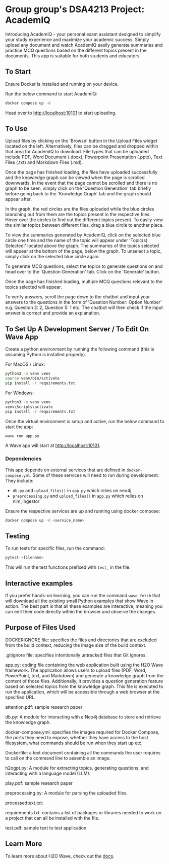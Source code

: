 # Group group's DSA4213 Project: AcademIQ 

Introducing AcademIQ - your personal exam assistant designed to simplify your study experience and maximize your academic success. Simply upload any document and watch AcademIQ easily generate summaries and practice MCQ questions based on the different topics present in the documents. This app is suitable for both students and educators.

## To Start

Ensure Docker is installed and running on your device.

Run the below command to start AcademIQ:

```sh
docker compose up -d
```

Head over to <http://localhost:10101> to start uploading.

## To Use

Upload files by clicking on the 'Browse' button in the Upload Files widget located on the left. Alternatively, files can be dragged and dropped within that area for AcademIQ to download. File types that can be uploaded include PDF, Word Document (.docx), Powerpoint Presentation (.pptx), Text Files (.txt) and Markdown Files (.md).

Once the page has finished loading, the files have uploaded successfully and the knowledge graph can be viewed when the page is scrolled downwards. In the event that the page cannot be scrolled and there is no graph to be seen, simply click on the 'Question Generation' tab briefly before going back to the 'Knowledge Graph' tab and the graph should appear after.

In the graph, the red circles are the files uploaded while the blue circles branching out from them are the topics present in the respective files. Hover over the circles to find out the different topics present. To easily view the similar topics between different files, drag a blue circle to another place.

To view the summaries generated by AcademIQ, click on the selected blue circle one time and the name of the topic will appear under 'Topic(s) Selected:' located above the graph. The summaries of the topics selected will appear at the bottom of the page, below the graph. To unselect a topic, simply click on the selected blue circle again.

To generate MCQ questions, select the topics to generate questions on and head over to the 'Question Generation' tab. Click on the 'Generate' button.

Once the page has finished loading, multiple MCQ questions relevant to the topics selected will appear. 

To verify answers, scroll the page down to the chatbot and input your answers to the questions in the form of 'Question Number: Option Number' e.g. Question 2: 2, Question 5: 1 etc. The chatbot will then check if the input answer is correct and provide an explanation.


## To Set Up A Development Server / To Edit On Wave App

Create a python environment by running the following command (this is assuming Python is installed properly).


For MacOS / Linux:

```sh
python3 -m venv venv
source venv/bin/activate
pip install -r requirements.txt
```

For Windows:

```sh
python3 -m venv venv
venv\Scripts\activate
pip install -r requirements.txt
```


Once the virtual environment is setup and active, run the below command to start the app:

```sh
wave run app.py
```

A Wave app will start at <http://localhost:10101>.

### Dependencies

This app depends on external services that are defined in `docker-compose.yml`. Some of these
services will need to run during development. They include:

- `db.py` and `upload_files()` in `app.py` which relies on neo4j
- `preprocessing.py` and `upload_files()` in `app.py` which relies on nlm_ingestor

Ensure the respective services are up and running using docker compose:

```sh
docker compose up -d <service_name>
```

## Testing

To run tests for specific files, run the command:

```sh
pytest <filename>
```

This will run the test functions prefixed with `test_` in the file.

## Interactive examples

If you prefer hands-on learning, you can run the command `wave fetch` that will download all the existing small Python examples that show Wave in action. The best part is that all these examples are interactive, meaning you can edit their code directly within the browser and observe the changes.

## Purpose of Files Used

DOCKERIGNORE file: specifies the files and directories that are excluded from the build context, reducing the image size of the build context.

.gitignore file: specifies intentionally untracked files that Git ignores.

app.py: coding file containing the web application built using the H2O Wave framework. The application allows users to upload files (PDF, Word, PowerPoint, text, and Markdown) and generate a knowledge graph from the content of those files. Additionally, it provides a question generation feature based on selected topics from the knowledge graph. This file is executed to run the application, which will be accessible through a web browser at the specified URL.

attention.pdf: sample research paper

db.py: A module for interacting with a Neo4j database to store and retrieve the knowledge graph.

docker-compose.yml: specifies the images required for Docker Compose, the ports they need to expose, whether they have access to the host filesystem, what commands should be run when they start up etc.

Dockerfile: a text document containing all the commands the user requires to call on the command line to assemble an image.

h2ogpt.py: A module for extracting topics, generating questions, and interacting with a language model (LLM).

play.pdf: sample research paper

preprocessing.py: A module for parsing the uploaded files.

processedtext.txt:

requirements.txt: contains a list of packages or libraries needed to work on a project that can all be installed with the file.

test.pdf: sample text to test application

## Learn More

To learn more about H2O Wave, check out the [docs](https://wave.h2o.ai/).